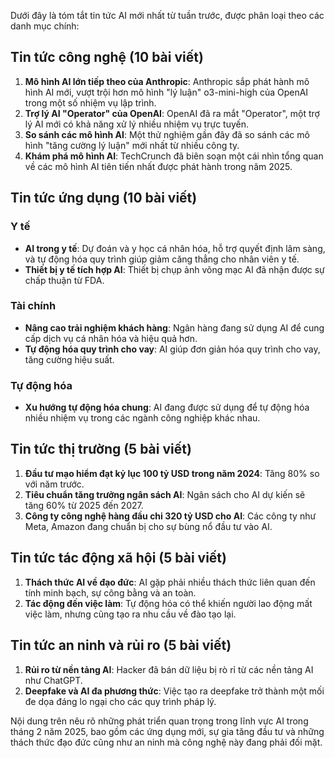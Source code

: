 Dưới đây là tóm tắt tin tức AI mới nhất từ tuần trước, được phân loại theo các danh mục chính:

## Tin tức công nghệ (10 bài viết)

1. **Mô hình AI lớn tiếp theo của Anthropic**: Anthropic sắp phát hành mô hình AI mới, vượt trội hơn mô hình "lý luận" o3-mini-high của OpenAI trong một số nhiệm vụ lập trình.
2. **Trợ lý AI "Operator" của OpenAI**: OpenAI đã ra mắt "Operator", một trợ lý AI mới có khả năng xử lý nhiều nhiệm vụ trực tuyến.
3. **So sánh các mô hình AI**: Một thử nghiệm gần đây đã so sánh các mô hình "tăng cường lý luận" mới nhất từ nhiều công ty.
4. **Khám phá mô hình AI**: TechCrunch đã biên soạn một cái nhìn tổng quan về các mô hình AI tiên tiến nhất được phát hành trong năm 2025.

## Tin tức ứng dụng (10 bài viết)

### Y tế
- **AI trong y tế**: Dự đoán và y học cá nhân hóa, hỗ trợ quyết định lâm sàng, và tự động hóa quy trình giúp giảm căng thẳng cho nhân viên y tế.
- **Thiết bị y tế tích hợp AI**: Thiết bị chụp ảnh võng mạc AI đã nhận được sự chấp thuận từ FDA.

### Tài chính
- **Nâng cao trải nghiệm khách hàng**: Ngân hàng đang sử dụng AI để cung cấp dịch vụ cá nhân hóa và hiệu quả hơn.
- **Tự động hóa quy trình cho vay**: AI giúp đơn giản hóa quy trình cho vay, tăng cường hiệu suất.

### Tự động hóa
- **Xu hướng tự động hóa chung**: AI đang được sử dụng để tự động hóa nhiều nhiệm vụ trong các ngành công nghiệp khác nhau.

## Tin tức thị trường (5 bài viết)

1. **Đầu tư mạo hiểm đạt kỷ lục 100 tỷ USD trong năm 2024**: Tăng 80% so với năm trước.
2. **Tiêu chuẩn tăng trưởng ngân sách AI**: Ngân sách cho AI dự kiến sẽ tăng 60% từ 2025 đến 2027.
3. **Công ty công nghệ hàng đầu chi 320 tỷ USD cho AI**: Các công ty như Meta, Amazon đang chuẩn bị cho sự bùng nổ đầu tư vào AI.

## Tin tức tác động xã hội (5 bài viết)

1. **Thách thức AI về đạo đức**: AI gặp phải nhiều thách thức liên quan đến tính minh bạch, sự công bằng và an toàn.
2. **Tác động đến việc làm**: Tự động hóa có thể khiến người lao động mất việc làm, nhưng cũng tạo ra nhu cầu về đào tạo lại.

## Tin tức an ninh và rủi ro (5 bài viết)

1. **Rủi ro từ nền tảng AI**: Hacker đã bán dữ liệu bị rò rỉ từ các nền tảng AI như ChatGPT.
2. **Deepfake và AI đa phương thức**: Việc tạo ra deepfake trở thành một mối đe dọa đáng lo ngại cho các quy trình pháp lý.

Nội dung trên nêu rõ những phát triển quan trọng trong lĩnh vực AI trong tháng 2 năm 2025, bao gồm các ứng dụng mới, sự gia tăng đầu tư và những thách thức đạo đức cũng như an ninh mà công nghệ này đang phải đối mặt.